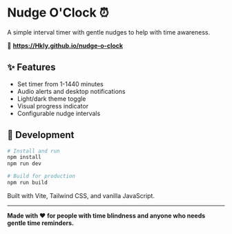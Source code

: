 # Nudge O'Clock ⏰

A simple interval timer with gentle nudges to help with time awareness.

🔗 **https://Hkly.github.io/nudge-o-clock**

## ✨ Features

- Set timer from 1-1440 minutes
- Audio alerts and desktop notifications
- Light/dark theme toggle
- Visual progress indicator
- Configurable nudge intervals

## 🚀 Development

```bash
# Install and run
npm install
npm run dev

# Build for production
npm run build
```

Built with Vite, Tailwind CSS, and vanilla JavaScript.

---

**Made with ❤️ for people with time blindness and anyone who needs gentle time reminders.**

